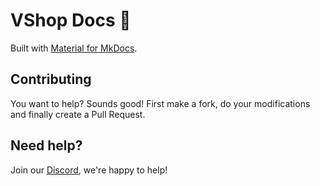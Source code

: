 # VShop Docs 📄
Built with [Material for MkDocs](https://squidfunk.github.io/mkdocs-material/).

## Contributing
You want to help? Sounds good! First make a fork, do your modifications and finally create a Pull Request.

## Need help?
Join our [Discord](https://vshop.one/discord), we're happy to help!
